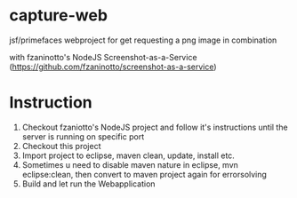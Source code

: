 capture-web
===========

jsf/primefaces webproject for get requesting a png image in combination 

with fzaninotto's NodeJS Screenshot-as-a-Service (https://github.com/fzaninotto/screenshot-as-a-service)

Instruction
=========
1. Checkout fzaniotto's NodeJS project and follow it's instructions until the server is running on specific port
2. Checkout this project
3. Import project to eclipse, maven clean, update, install etc.
4. Sometimes u need to disable maven nature in eclipse, mvn eclipse:clean, then convert to maven project again for errorsolving
5. Build and let run the Webapplication


